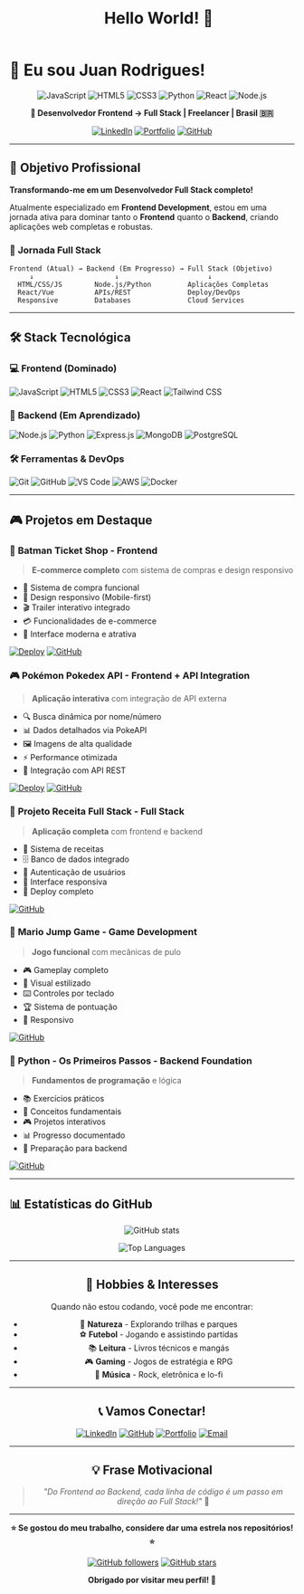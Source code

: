 <!-- Title -->
<div id="user-content-toc">
  <ul align="center">
    <summary><h1 style="display: inline-block">Hello World! 👋</h1></summary>
</div>

# 👋 Eu sou Juan Rodrigues!

<div align="center">

![JavaScript](https://img.shields.io/badge/JavaScript-F7DF1E?style=for-the-badge&logo=javascript&logoColor=black)
![HTML5](https://img.shields.io/badge/HTML5-E34F26?style=for-the-badge&logo=html5&logoColor=white)
![CSS3](https://img.shields.io/badge/CSS3-1572B6?style=for-the-badge&logo=css3&logoColor=white)
![Python](https://img.shields.io/badge/Python-3776AB?style=for-the-badge&logo=python&logoColor=white)
![React](https://img.shields.io/badge/React-20232A?style=for-the-badge&logo=react&logoColor=61DAFB)
![Node.js](https://img.shields.io/badge/Node.js-43853D?style=for-the-badge&logo=node.js&logoColor=white)

**🚀 Desenvolvedor Frontend → Full Stack | Freelancer | Brasil 🇧🇷**

[![LinkedIn](https://img.shields.io/badge/LinkedIn-0077B5?style=for-the-badge&logo=linkedin&logoColor=white)](https://linkedin.com/in/juanrodrip)
[![Portfolio](https://img.shields.io/badge/Portfolio-FF5722?style=for-the-badge&logo=todoist&logoColor=white)](https://juanrodrip.github.io)
[![GitHub](https://img.shields.io/badge/GitHub-100000?style=for-the-badge&logo=github&logoColor=white)](https://github.com/juanrodrip)

</div>

---

## 🎯 Objetivo Profissional

**Transformando-me em um Desenvolvedor Full Stack completo!** 

Atualmente especializado em **Frontend Development**, estou em uma jornada ativa para dominar tanto o **Frontend** quanto o **Backend**, criando aplicações web completas e robustas.

### 🚀 **Jornada Full Stack**
```
Frontend (Atual) → Backend (Em Progresso) → Full Stack (Objetivo)
     ↓                    ↓                      ↓
  HTML/CSS/JS        Node.js/Python         Aplicações Completas
  React/Vue          APIs/REST              Deploy/DevOps
  Responsive         Databases              Cloud Services
```

---

## 🛠️ Stack Tecnológica

### 💻 **Frontend (Dominado)**
![JavaScript](https://img.shields.io/badge/JavaScript-F7DF1E?style=for-the-badge&logo=javascript&logoColor=black)
![HTML5](https://img.shields.io/badge/HTML5-E34F26?style=for-the-badge&logo=html5&logoColor=white)
![CSS3](https://img.shields.io/badge/CSS3-1572B6?style=for-the-badge&logo=css3&logoColor=white)
![React](https://img.shields.io/badge/React-20232A?style=for-the-badge&logo=react&logoColor=61DAFB)
![Tailwind CSS](https://img.shields.io/badge/Tailwind_CSS-38B2AC?style=for-the-badge&logo=tailwind-css&logoColor=white)

### 🔧 **Backend (Em Aprendizado)**
![Node.js](https://img.shields.io/badge/Node.js-43853D?style=for-the-badge&logo=node.js&logoColor=white)
![Python](https://img.shields.io/badge/Python-3776AB?style=for-the-badge&logo=python&logoColor=white)
![Express.js](https://img.shields.io/badge/Express.js-404D59?style=for-the-badge)
![MongoDB](https://img.shields.io/badge/MongoDB-4EA94B?style=for-the-badge&logo=mongodb&logoColor=white)
![PostgreSQL](https://img.shields.io/badge/PostgreSQL-316192?style=for-the-badge&logo=postgresql&logoColor=white)

### 🛠️ **Ferramentas & DevOps**
![Git](https://img.shields.io/badge/Git-F05032?style=for-the-badge&logo=git&logoColor=white)
![GitHub](https://img.shields.io/badge/GitHub-100000?style=for-the-badge&logo=github&logoColor=white)
![VS Code](https://img.shields.io/badge/VS_Code-007ACC?style=for-the-badge&logo=visual-studio-code&logoColor=white)
![AWS](https://img.shields.io/badge/AWS-232F3E?style=for-the-badge&logo=amazon-aws&logoColor=white)
![Docker](https://img.shields.io/badge/Docker-2496ED?style=for-the-badge&logo=docker&logoColor=white)

---

## 🎮 Projetos em Destaque

### 🦇 **Batman Ticket Shop** - Frontend
> **E-commerce completo** com sistema de compras e design responsivo
- 🎫 Sistema de compra funcional
- 📱 Design responsivo (Mobile-first)
- 🎬 Trailer interativo integrado
- 💳 Funcionalidades de e-commerce
- 🎨 Interface moderna e atrativa

[![Deploy](https://img.shields.io/badge/Deploy-GitHub%20Pages-blue?style=for-the-badge)](https://juanrodrip.github.io/batman-ticket-shop/)
[![GitHub](https://img.shields.io/badge/GitHub-100000?style=for-the-badge&logo=github&logoColor=white)](https://github.com/juanrodrip/batman-ticket-shop)

### 🎮 **Pokémon Pokedex API** - Frontend + API Integration
> **Aplicação interativa** com integração de API externa
- 🔍 Busca dinâmica por nome/número
- 📊 Dados detalhados via PokeAPI
- 🖼️ Imagens de alta qualidade
- ⚡ Performance otimizada
- 🔄 Integração com API REST

[![Deploy](https://img.shields.io/badge/Deploy-GitHub%20Pages-blue?style=for-the-badge)](https://juanrodrip.github.io/pokemon-pokedex-api/)
[![GitHub](https://img.shields.io/badge/GitHub-100000?style=for-the-badge&logo=github&logoColor=white)](https://github.com/juanrodrip/pokemon-pokedex-api)

### 🚀 **Projeto Receita Full Stack** - Full Stack
> **Aplicação completa** com frontend e backend
- 🍳 Sistema de receitas
- 🗄️ Banco de dados integrado
- 🔐 Autenticação de usuários
- 📱 Interface responsiva
- 🚀 Deploy completo

[![GitHub](https://img.shields.io/badge/GitHub-100000?style=for-the-badge&logo=github&logoColor=white)](https://github.com/juanrodrip/Projeto-Receita-Full-Stack)

### 🎯 **Mario Jump Game** - Game Development
> **Jogo funcional** com mecânicas de pulo
- 🎮 Gameplay completo
- 🎨 Visual estilizado
- ⌨️ Controles por teclado
- 🏆 Sistema de pontuação
- 📱 Responsivo

[![GitHub](https://img.shields.io/badge/GitHub-100000?style=for-the-badge&logo=github&logoColor=white)](https://github.com/juanrodrip/mario-jump-game)

### 🐍 **Python - Os Primeiros Passos** - Backend Foundation
> **Fundamentos de programação** e lógica
- 📚 Exercícios práticos
- 🎯 Conceitos fundamentais
- 🎮 Projetos interativos
- 📊 Progresso documentado
- 🔄 Preparação para backend

[![GitHub](https://img.shields.io/badge/GitHub-100000?style=for-the-badge&logo=github&logoColor=white)](https://github.com/juanrodrip/python-os-primeiros-passos)

---

## 📊 Estatísticas do GitHub

<div align="center">

![GitHub stats](https://github-readme-stats.vercel.app/api?username=juanrodrip&show_icons=true&theme=radical&hide_border=true)

![Top Languages](https://github-readme-stats.vercel.app/api/top-langs/?username=juanrodrip&layout=compact&theme=radical&hide_border=true)


---


## 🎨 Hobbies & Interesses

Quando não estou codando, você pode me encontrar:

- 🌿 **Natureza** - Explorando trilhas e parques
- ⚽ **Futebol** - Jogando e assistindo partidas
- 📚 **Leitura** - Livros técnicos e mangás
- 🎮 **Gaming** - Jogos de estratégia e RPG
- 🎵 **Música** - Rock, eletrônica e lo-fi

---

## 📞 Vamos Conectar!

<div align="center">

[![LinkedIn](https://img.shields.io/badge/LinkedIn-0077B5?style=for-the-badge&logo=linkedin&logoColor=white)](https://linkedin.com/in/juanrodrip)
[![GitHub](https://img.shields.io/badge/GitHub-100000?style=for-the-badge&logo=github&logoColor=white)](https://github.com/juanrodrip)
[![Portfolio](https://img.shields.io/badge/Portfolio-FF5722?style=for-the-badge&logo=todoist&logoColor=white)](https://juanrodrip.github.io)
[![Email](https://img.shields.io/badge/Email-D14836?style=for-the-badge&logo=gmail&logoColor=white)](mailto:juanrodrip@email.com)

</div>

---

## 💡 Frase Motivacional

> *"Do Frontend ao Backend, cada linha de código é um passo em direção ao Full Stack!"* 🚀

---

<div align="center">

**⭐ Se gostou do meu trabalho, considere dar uma estrela nos repositórios! ⭐**

[![GitHub followers](https://img.shields.io/github/followers/juanrodrip?label=Followers&style=social)](https://github.com/juanrodrip?tab=followers)
[![GitHub stars](https://img.shields.io/github/stars/juanrodrip?style=social)](https://github.com/juanrodrip?tab=repositories)

**Obrigado por visitar meu perfil! 👋**

</div>
